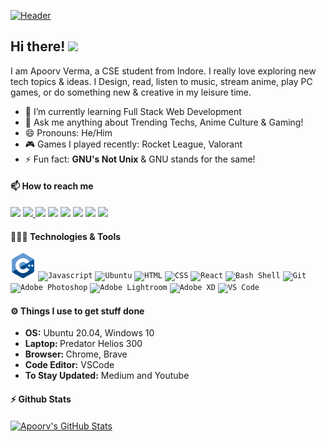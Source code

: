 [![Header](https://raw.githubusercontent.com/apoorvverma/apoorvverma/blob/main/readme_header.png "Header")](https://apoorvverma.com/)

## Hi there! <img src="https://raw.githubusercontent.com/apoorvverma/apoorvverma/blob/main/wave.gif" width="30px">

I am Apoorv Verma, a CSE student from Indore. I really love exploring new tech topics & ideas. I Design, read, listen to music, stream anime, play PC games, or do something new & creative in my leisure time.

- 🌱 I’m currently learning Full Stack Web Development
- 💬 Ask me anything about Trending Techs, Anime Culture & Gaming!
- 😄 Pronouns: He/Him
- 🎮 Games I played recently: Rocket League, Valorant
- ⚡ Fun fact: <b>GNU's Not Unix</b> & GNU stands for the same!
  <!-- - 🔭 I’m currently working on ... -->
  <!-- - 👯 I’m looking to collaborate on ... -->
  <!-- - 🤔 I’m looking for help with ... -->
  <!-- - 📫 How to reach me: ... -->

#### 📫 How to reach me

[<img src="https://img.icons8.com/color/48/000000/linkedin.png" width="3.5%"/>](https://www.linkedin.com/in/apoorvv/)
<a href="mailto:apoorv.verma999@gmail.com"> <img src="https://img.icons8.com/fluent/48/000000/gmail.png" width="3.5%"/> </a>
[<img src="https://img.icons8.com/dusk/64/000000/domain.png" width="3.5%"/>](https://apoorvverma.com/)
[<img src="https://img.icons8.com/color/48/000000/twitter.png" width="3.5%"/>](https://twitter.com/1999Apoorv)
[<img src="https://img.icons8.com/fluent/48/000000/instagram-new.png" width="3.5%"/>](https://www.instagram.com/verma.apoorv/)
[<img src="https://img.icons8.com/fluent/48/000000/facebook-new.png" width="3.5%"/>](https://www.facebook.com/apoorv.verma.33633/)
[<img src="https://upload.wikimedia.org/wikipedia/commons/8/83/Steam_icon_logo.svg" width="3.5%"/>](https://steamcommunity.com/id/apoorverma/)
[<img src="https://img.icons8.com/fluent/48/000000/spotify.png" width="3.5%"/>](https://open.spotify.com/user/apoorv.verma12)

#### 👨🏻‍💻 Technologies & Tools

<code><img height="40" src="https://raw.githubusercontent.com/github/explore/80688e429a7d4ef2fca1e82350fe8e3517d3494d/topics/cpp/cpp.png" title="C++"></code>
<code><img height="40" src="https://img.icons8.com/color/48/000000/javascript.png" title="Javascript"></code>
<code><img height="40" src="https://img.icons8.com/color/48/000000/ubuntu.png" title="Ubuntu"></code>
<code><img height="40" src="https://img.icons8.com/color/48/000000/html-5.png" title="HTML"></code>
<code><img height="40" src="https://img.icons8.com/color/48/000000/css3.png" title="CSS"></code>
<code><img height="40" src="https://img.icons8.com/ultraviolet/40/000000/react.png" title="React"></code>
<code><img height="40" src="https://img.icons8.com/color/48/000000/console.png" title="Bash Shell"></code>
<code><img height="40" src="https://img.icons8.com/color/48/000000/git.png" title="Git"></code>
<code><img height="40" src="https://img.icons8.com/color/48/000000/adobe-photoshop.png" title="Adobe Photoshop"></code>
<code><img height="40" src="https://img.icons8.com/color/48/000000/adobe-lightroom.png" title="Adobe Lightroom"></code>
<code><img height="40" src="https://img.icons8.com/color/48/000000/adobe-xd.png" title="Adobe XD"></code>
<code><img height="40" src="https://img.icons8.com/color/48/000000/visual-studio-code-2019.png" title="VS Code"></code>

<!-- ## &#x1f4c8; GitHub Stats -->

#### ⚙️ Things I use to get stuff done

<ul>
    <li><b>OS:</b> Ubuntu 20.04, Windows 10</li>
    <li><b>Laptop: </b> Predator Helios 300</li>
    <li><b>Browser: </b> Chrome, Brave</li>
    <li><b>Code Editor:</b> VSCode</li>
    <li><b>To Stay Updated:</b> Medium and Youtube</li>
</ul>

#### ⚡ Github Stats

<a href="https://github.com/apoorvverma/apoorvverma">
  <img align="center" src="https://github-readme-stats.vercel.app/api?username=apoorvverma&show_icons=true&theme=tokyonight" alt="Apoorv's GitHub Stats" />
</a>
